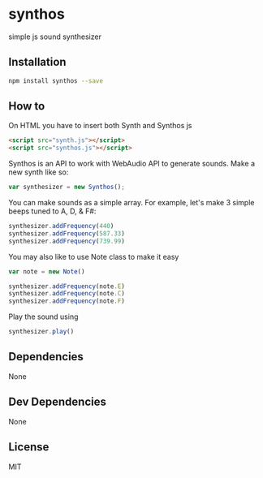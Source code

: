 # synthos 

simple js sound synthesizer

## Installation

```sh
npm install synthos --save
```


## How to

On HTML you have to insert both Synth and Synthos js

```html
<script src="synth.js"></script>
<script src="synthos.js"></script>
```

Synthos is an API to work with WebAudio API to generate sounds. Make a new synth like so:

```js
var synthesizer = new Synthos();
```

You can make sounds as a simple array. For example, let's make 3 simple beeps tuned to A, D, & F#:

```js
synthesizer.addFrequency(440)
synthesizer.addFrequency(587.33)
synthesizer.addFrequency(739.99)
```

You may also like to use Note class to make it easy

```js
var note = new Note()

synthesizer.addFrequency(note.E)
synthesizer.addFrequency(note.C)
synthesizer.addFrequency(note.F)
```

Play the sound using

```js
synthesizer.play()
```

## Dependencies

None

## Dev Dependencies


None

## License

MIT

